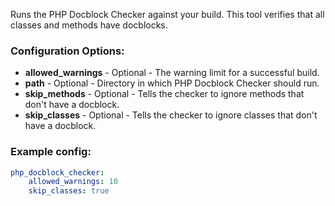 Runs the PHP Docblock Checker against your build. This tool verifies that all classes and methods have docblocks.

### Configuration Options:

* **allowed_warnings** - Optional - The warning limit for a successful build.
* **path** - Optional - Directory in which PHP Docblock Checker should run.
* **skip_methods** - Optional - Tells the checker to ignore methods that don't have a docblock.
* **skip_classes** - Optional - Tells the checker to ignore classes that don't have a docblock.

### Example config:

```yml
php_docblock_checker:
    allowed_warnings: 10
    skip_classes: true
```
